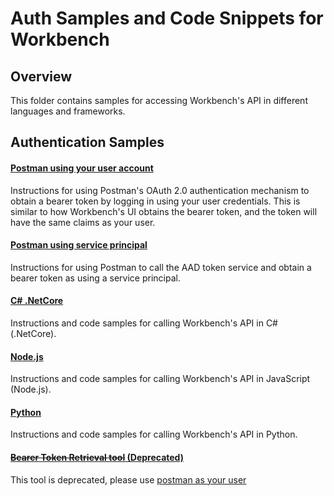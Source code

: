 
# Auth Samples and Code Snippets for Workbench

## Overview
This folder contains samples for accessing Workbench's API in different languages and frameworks.

## Authentication Samples 

#### [Postman using your user account](./postman-user)
Instructions for using Postman's OAuth 2.0 authentication mechanism to obtain a bearer token by logging in using your user credentials. This is similar to how Workbench's UI obtains the bearer token, and the token will have the same claims as your user.

#### [Postman using service principal](./postman-sp)
Instructions for using Postman to call the AAD token service and obtain a bearer token as using a service principal.

#### [C# .NetCore](./netcore)
Instructions and code samples for calling Workbench's API in C# (.NetCore).

#### [Node.js](./nodejs)
Instructions and code samples for calling Workbench's API in JavaScript (Node.js).

#### [Python](./python)
Instructions and code samples for calling Workbench's API in Python.

#### [~~Bearer Token Retrieval tool~~ (Deprecated)](./bearer-token-retrieval)
This tool is deprecated, please use [postman as your user](./postman-user)
